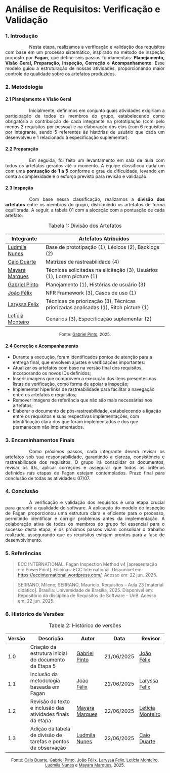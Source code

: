 # Análise de Requisitos: Verificação e Validação

### 1. Introdução  
<div style="text-align: justify; text-indent: 2cm;">
Nesta etapa, realizamos a verificação e validação dos requisitos com base em um processo sistemático, inspirado no método de inspeção proposto por <b>Fagan</b>, que define seis passos fundamentais: <b>Planejamento, Visão Geral, Preparação, Inspeção, Correção e Acompanhamento</b>. Esse modelo guiou a estruturação de nossas atividades, proporcionando maior controle de qualidade sobre os artefatos produzidos.
</div>

### 2. Metodologia  

#### 2.1 Planejamento e Visão Geral
<div style="text-align: justify; text-indent: 2cm;">
Inicialmente, definimos em conjunto quais atividades exigiriam a participação de todos os membros do grupo, estabelecendo como obrigatória a contribuição de cada integrante na prototipação (com pelo menos 2 requisitos por pessoa) e na elaboração dos elos (com 6 requisitos por integrante, sendo 5 referentes às histórias de usuário que cada um desenvolveu e 1 relacionado à especificação suplementar).
</div>

#### 2.2 Preparação
<div style="text-align: justify; text-indent: 2cm;">
Em seguida, foi feito um levantamento em sala de aula com todos os artefatos gerados até o momento. A equipe classificou cada um com uma <b>pontuação de 1 a 5</b> conforme o grau de dificuldade, levando em conta a complexidade e o esforço previsto para revisão e validação.
</div>

#### 2.3 Inspeção
<div style="text-align: justify; text-indent: 2cm;">
Com base nessa classificação, realizamos a <b>divisão dos artefatos</b> entre os membros do grupo, distribuindo os artefatos de forma equilibrada. A seguir, a tabela 01 com a alocação com a pontuação de cada artefato:
</div>

<font size="3"><p style="text-align: center">Tabela 1: Divisão dos Artefatos</p></font>

| Integrante | Artefatos Atribuídos |
|-----------|----------------------|
| [Ludmila Nunes](https://github.com/ludmilaaysha) | Base de prototipação (1), Léxicos (2), Backlogs (2) |
| [Caio Duarte](https://github.com/caioduart3) | Matrizes de rastreabilidade (4) |
| [Mayara Marques](https://github.com/maymarquee) | Técnicas solicitadas na elicitação (3), Usuários (1), Lorem picture (1) |
| [Gabriel Pinto](https://github.com/GabrielSPinto) | Planejamento (1), Histórias de usuário (3) |
| [João Félix](https://github.com/joaofmoreiraa) | NFR Framework (3), Casos de uso (1) |
| [Laryssa Felix](https://github.com/felixlaryssa) | Técnicas de priorização (3), Técnicas priorizadas analisadas (1), Ritch picture (1) |
| [Letícia Monteiro](https://github.com/LeticiaMonteiroo) | Cenários (3), Especificação suplementar (2) |

<font size="2"><p style="text-align: center">Fonte: [Gabriel Pinto](https://github.com/GabrielSPinto), 2025.</p></font>

#### 2.4 Correção e Acompanhamento  

- Durante a execução, foram identificados pontos de atenção para a entrega final, que envolvem ajustes e verificações importantes:
- Atualizar os artefatos com base na versão final dos requisitos, incorporando os novos IDs definidos;
- Inserir imagens que comprovem a execução dos itens presentes nas listas de verificação, como forma de apoiar a inspeção;
- Implementar hiperlinks de rastreabilidade para facilitar a navegação entre os artefatos e requisitos;
- Remover imagens de referência que não são mais necessárias nos artefatos;
- Elaborar o documento de pós-rastreabilidade, estabelecendo a ligação entre os requisitos e suas respectivas implementações, com identificação clara dos que foram implementados e dos que permanecem não implementados.

### 3. Encaminhamentos Finais
<div style="text-align: justify; text-indent: 2cm;">
Como próximos passos, cada integrante deverá revisar os artefatos sob sua responsabilidade, garantindo a clareza, consistência e rastreabilidade dos requisitos. O grupo irá consolidar os documentos, revisar os IDs, aplicar correções e assegurar que todos os critérios definidos nas etapas de Fagan estejam contemplados.
Prazo final para conclusão de todas as atividades: 07/07.
</div>

### 4. Conclusão
<div style="text-align: justify; text-indent: 2cm;">
A verificação e validação dos requisitos é uma etapa crucial para garantir a qualidade do software. A aplicação do modelo de inspeção de Fagan proporcionou uma estrutura clara e eficiente para o processo, permitindo identificar e corrigir problemas antes da implementação. A colaboração ativa de todos os membros do grupo foi essencial para o sucesso desta etapa, e os próximos passos visam consolidar o trabalho realizado, assegurando que os requisitos estejam prontos para a fase de desenvolvimento.
</div>

### 5. Referências
> ECC INTERNATIONAL. Fagan Inspection Method v4 [apresentação em PowerPoint]. Filipinas: ECC International. Disponível em: https://eccinternational.wordpress.com/. Acesso em: 22 jun. 2025.

> SERRANO, Milene; SERRANO, Maurício. Requisitos – Aula 23 [material didático]. Brasília: Universidade de Brasília, 2025. Disponível em: Repositório da disciplina de Requisitos de Software – UnB. Acesso em: 22 jun. 2025.

### 6. Histórico de Versões

<font size="3"><p style="text-align: center">Tabela 2: Histórico de versões</p></font>

| Versão | Descrição       | Autor                                            | Data                                  | Revisor     |
| ------ | ---------- | ------------------------------------------------ | ------------------------------------------ | ----------- |
| 1.0    | Criação da estrutura inicial do documento da Etapa 5 | [Gabriel Pinto](https://github.com/GabrielSPinto) | 21/06/2025 | [João Félix](https://github.com/joaofmoreiraa) |
| 1.1    | Inclusão da metodologia baseada em Fagan | [João Félix](https://github.com/joaofmoreiraa) | 22/06/2025 | [Laryssa Felix](https://github.com/felixlaryssa) |
| 1.2    | Revisão do texto e inclusão das atividades finais da etapa | [Mayara Marques](https://github.com/maymarquee) | 22/06/2025 | [Letícia Monteiro](https://github.com/LeticiaMonteiroo) |
| 1.3    | Adição da tabela de divisão de tarefas e pontos de observação | [Ludmila Nunes](https://github.com/ludmilaaysha) | 22/06/2025 | [Caio Duarte](https://github.com/caioduart3) |

<font size="2"><p style="text-align: center">Fonte: [Caio Duarte](https://github.com/caioduart3), [Gabriel Pinto](https://github.com/GabrielSPinto), [João Félix](https://github.com/joaofmoreiraa), [Laryssa Felix](https://github.com/felixlaryssa), [Letícia Monteiro](https://github.com/LeticiaMonteiroo), [Ludmila Nunes](https://github.com/ludmilaaysha) e [Mayara Marques](https://github.com/maymarquee), 2025.</p></font>
